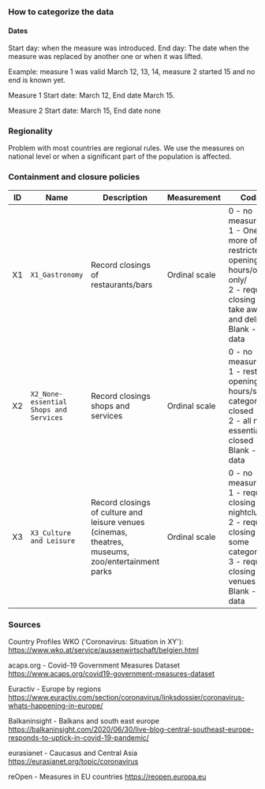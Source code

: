 ### How to categorize the data


#### Dates
Start day: when the measure was introduced.
End day: The date when the measure was replaced by another one or when it was lifted.

Example: measure 1 was valid March 12, 13, 14, measure 2 started 15 and no end is known yet.

Measure 1 Start date: March 12, End date March 15.

Measure 2 Start date: March 15, End date none 

### Regionality
Problem with most countries are regional rules. We use the measures on national level or when a significant part of the population is affected.

### Containment and closure policies

| ID | Name | Description | Measurement | Coding |
| --- | --- | --- | --- | --- |
| X1 | `X1_Gastronomy` | Record closings of restaurants/bars | Ordinal scale | 0 - no measures <br/>1 - One or more of: restricted opening hours/outside only/ <br/>2 - require closing (only take away and delivery) <br/>Blank - no data |
| X2 | `X2_None-essential Shops and Services` | Record closings shops and services | Ordinal scale | 0 - no measures <br/>1 - restricted opening hours/some categories closed <br/>2 - all non essential closed <br/>Blank - no data |
| X3 | `X3_Culture and Leisure` | Record closings of culture and leisure venues (cinemas, theatres, museums, zoo/entertainment parks | Ordinal scale | 0 - no measures <br/>1 - require closing for nightclubs<br/>2 - require closing for some categories<br/>3 - require closing all venues <br/>Blank - no data |

### Sources
Country Profiles WKO ('Coronavirus: Situation in XY'):
https://www.wko.at/service/aussenwirtschaft/belgien.html 

acaps.org -  Covid-19 Government Measures Dataset
https://www.acaps.org/covid19-government-measures-dataset

Euractiv - Europe by regions
https://www.euractiv.com/section/coronavirus/linksdossier/coronavirus-whats-happening-in-europe/

Balkaninsight - Balkans and south east europe
https://balkaninsight.com/2020/06/30/live-blog-central-southeast-europe-responds-to-uptick-in-covid-19-pandemic/

eurasianet - Caucasus and Central Asia
https://eurasianet.org/topic/coronavirus

reOpen - Measures in EU countries
https://reopen.europa.eu


